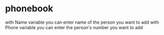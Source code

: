 # phonebook

with Name variable you can enter name of the person you want to add
with Phone variable you can enter the person's number you want to add
